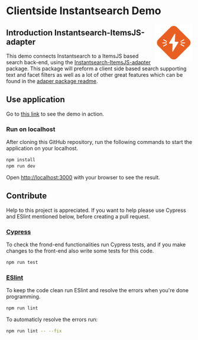 # Clientside Instantsearch Demo

<img src="https://github.com/unplatform-io/instantsearch-itemsjs-adapter/blob/main/logo-orange.svg" alt="Instantsearch-ItemsJS-adapter" align="right" width="20%" />

## Introduction Instantsearch-ItemsJS-adapter 

This demo connects Instantsearch to a ItemsJS based search back-end, using the [Instantsearch-ItemsJS-adapter](https://github.com/unplatform-io/instantsearch-itemsjs-adapter) package. This package will preform a client side based search supporting text and facet filters as well as a lot of other great features which can be found in the [adaper package readme](https://github.com/unplatform-io/instantsearch-itemsjs-adapter#readme).

## Use application
Go to [this link](https://clientside-instantsearch-demo.vercel.app/) to see the demo in action.

### Run on localhost
After cloning this GitHub repository, run the following commands to start the application on your localhost.

```bash
npm install
npm run dev
```
Open [http://localhost:3000](http://localhost:3000) with your browser to see the result.

## Contribute
Help to this project is appreciated. If you want to help please use Cypress and ESlint mentioned below, before creating a pull request.

### [Cypress](https://www.cypress.io/)

To check the frond-end functionalities run Cypress tests, and if you make changes to the front-end also write some tests for this code.

```bash
npm run test
```

### [ESlint](https://eslint.org/)

To keep the code clean run ESlint and resolve the errors when you're done programming.

```bash
npm run lint
```
To automaticly resolve the errors run:
```bash
npm run lint -- --fix
```

